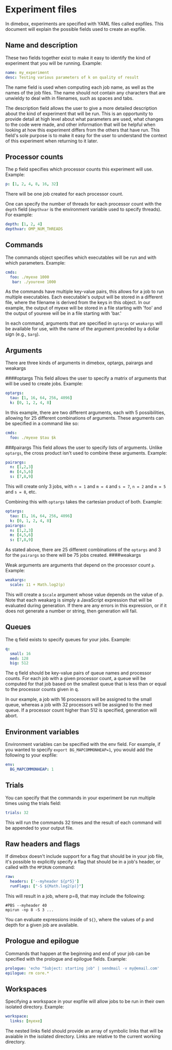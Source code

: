 Experiment files
===

In dimebox, experiments are specified with YAML files called expfiles. This document will explain the possible fields used to create an expfile.

Name and description
---
These two fields together exist to make it easy to identify the kind of experiment that you will be running. Example:
```yml
name: my_experiment
desc: Testing various parameters of k on quality of result
```
The name field is used when computing each job name, as well as the names of the job files. The name should not contain any characters that are unwieldy to deal with in filenames, such as spaces and tabs.

The description field allows the user to give a more detailed description about the kind of experiment that will be run. This is an opportunity to provide detail at high level about what parameters are used, what changes to the code were made, and other information that will be helpful when looking at how this experiment differs from the others that have run. This field's sole purpose is to make it easy for the user to understand the context of this experiment when returning to it later.

Processor counts
---
The p field specifies which processor counts this experiment will use. Example:
```yml
p: [1, 2, 4, 8, 16, 32]
```
There will be one job created for each processor count.

One can specify the number of threads for each processor count with the `depth` field (`depthvar` is the environment variable used to specify threads). For example:

```yml
depth: [1, 2, 4]
depthvar: OMP_NUM_THREADS
```

Commands
---
The commands object specifies which executables will be run and with which parameters. Example:
```yml
cmds:
  foo: ./myexe 1000
   bar: ./yourexe 1000
```
  As the commands have multiple key-value pairs, this allows for a job to run multiple executables. Each executable's output will be stored in a different file, where the filename is derived from the keys in this object. In our example, the output of myexe will be stored in a file starting with 'foo' and the output of yourexe will be in a file starting with 'bar.'

In each command, arguments that are specified in ```optargs``` or ```weakargs``` will be available for use, with the name of the argument preceded by a dollar sign (e.g., `$arg`).

Arguments
---
There are three kinds of arguments in dimebox, optargs, pairargs and weakargs

####optargs
This field allows the user to specify a matrix of arguments that will be used to create jobs. Example:

```yml
optargs: 
  tau: [1, 16, 64, 256, 4096]
  k: [0, 1, 2, 4, 8]
```
In this example, there are two different arguments, each with 5 possibilities, allowing for 25 different combinations of arguments. These arguments can be specified in a command like so:
```yml
cmds:
  foo: ./myexe $tau $k
```
###pairargs
This field allows the user to specify lists of arguments. Unlike `optargs`, the cross product isn't used to combine these arguments. Example:

```yml
pairargs:
  n: [1,2,3]
  m: [4,5,6]
  s: [7,8,9]
```
  This will create only 3 jobs, with `n = 1` and `m = 4` and `s = 7`, `n = 2` and `m = 5` and `s = 8`, etc.

Combining this with `optargs` takes the cartesian product of both. Example:

```yml
optargs:
  tau: [1, 16, 64, 256, 4096]
  k: [0, 1, 2, 4, 8]
pairargs:
  n: [1,2,3]
  m: [4,5,6]
  s: [7,8,9]
```

  As stated above, there are 25 different combinations of the `optargs` and 3 for the `pairargs` so there will be 75 jobs created.
####weakargs

Weak arguments are arguments that depend on the processor count `p`. Example:
```yml
weakargs:
  scale: 11 + Math.log2(p)
```
This will create a `$scale` argument whose value depends on the value of p. Note that each weakarg is simply a JavaScript expression that will be evaluated during  generation. If there are any errors in this expression, or if it does not generate a number or string, then generation will fail.

Queues
---
The q field exists to specify queues for your jobs. Example:
```yml
q:
  small: 16
  med: 128
  big: 512
```
The q field should be key-value pairs of queue names and processor counts. For each job with a given processor count, a queue will be computed for that job based on the smallest queue that is less than or equal to the processor counts given in q.

In our example, a job with 16 processors will be assigned to the small queue, whereas a job with 32 processors will be assigned to the med queue. If a processor count higher than 512 is specified, generation will abort.

Environment variables
---

Environment variables can be specified with the env field. For example, if you wanted to specify `export BG_MAPCOMMONHEAP=1`, you would add the following to your expfile:
```yml
env:
  BG_MAPCOMMONHEAP: 1
```

Trials
---
You can specify that the commands in your experiment be run multiple times using the trials field:
```yml
trials: 32
```

This will run the commands 32 times and the result of each command will be appended to your output file.

Raw headers and flags
---
If dimebox doesn't include support for a flag that should be in your job file, it's possible to explicitly specify a flag that should be in a job's header, or called with the `MPIRUN` command:

```yml
raw:
  headers: ['--myheader ${p*5}']
  runFlags: ["-S ${Math.log2(p)}"]
```

This will result in a job, where p=8, that may include the following:

```
#PBS --myheader 40
mpirun -np 8 -S 3 ...
```

You can evaluate expressions inside of `${}`, where the values of p and depth for a given job are available. 

Prologue and epilogue
---
Commands that happen at the beginning and end of your job can be specified with the prologue and epilogue fields. Example:

```yml
prologue: 'echo "Subject: starting job" | sendmail -v my@email.com'
epilogue: rm core.*
```

Workspaces
---
Specifying a workspace in your expfile will allow jobs to be run in their own isolated directory. Example:
```yml
workspace:
  links: [myexe]
```
The nested links field should provide an array of symbolic links that will be avaiable in the isolated directory. Links are relative to the current working directory.
